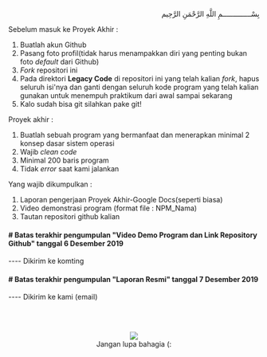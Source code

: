 <p align=right>
بِسْــــــــــــــمِ اللَّهِ الرَّحْمَنِ الرَّحِيم 
</p>

Sebelum masuk ke Proyek Akhir :
1. Buatlah akun Github
2. Pasang foto profil(tidak harus menampakkan diri yang penting bukan foto <i>default</i> dari Github)
3. <i>Fork</i> repositori ini
4. Pada direktori <b>Legacy Code</b> di repositori ini yang telah kalian <i>fork</i>, hapus seluruh isi'nya dan ganti dengan seluruh kode program yang telah kalian gunakan untuk menempuh praktikum dari awal sampai sekarang
5. Kalo sudah bisa git silahkan pake git!

Proyek akhir :
1. Buatlah sebuah program yang bermanfaat dan menerapkan minimal 2 konsep dasar sistem operasi
2. Wajib <i>clean code</i>
3. Minimal 200 baris program
4. Tidak <i>error</i> saat kami jalankan

Yang wajib dikumpulkan :
1. Laporan pengerjaan Proyek Akhir-Google Docs(seperti biasa)
2. Video demonstrasi program (format file : NPM_Nama)
3. Tautan repositori github kalian

#### <b> # Batas terakhir pengumpulan "Video Demo Program dan Link Repository Github" tanggal </b> 6 Desember 2019
---- Dikirim ke komting

#### <b> # Batas terakhir pengumpulan "Laporan Resmi" tanggal </b> 7 Desember 2019
---- Dikirim ke kami (email)

<br>
<br>

<p align=center>
  <img src="https://images.says.com/uploads/story_source/source_image/549127/3bbb.jpg"><br>
  Jangan lupa bahagia (:
</p>
